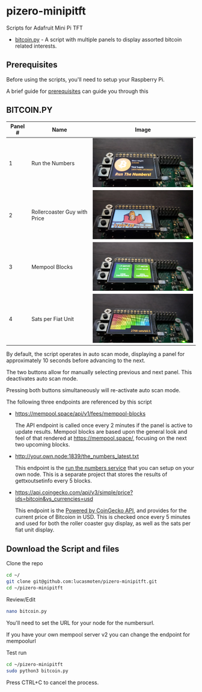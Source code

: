 # pizero-minipitft

Scripts for Adafruit Mini Pi TFT

- [bitcoin.py](bitcoin.py) - A script with multiple panels to display assorted bitcoin related interests.

## Prerequisites

Before using the scripts, you'll need to setup your Raspberry Pi.

A brief guide for [prerequisites](prereqs.md) can guide you through this

## BITCOIN.PY

| Panel # | Name | Image |
| --- | --- | --- |
| 1 | Run the Numbers | <img src="panel1.jpg" style="width:400px" /> |
| 2 | Rollercoaster Guy with Price | <img src="panel2.jpg" style="width:400px" /> |
| 3 | Mempool Blocks | <img src="panel3.jpg" style="width:400px" /> |
| 4 | Sats per Fiat Unit | <img src="panel4.jpg" style="width:400px" /> |

By default, the script operates in auto scan mode, displaying a panel for approximately 10 seconds before advancing to the next.  

The two buttons allow for manually selecting previous and next panel.  This deactivates auto scan mode.

Pressing both buttons simultaneously will re-activate auto scan mode.

The following three endpoints are referenced by this script

* https://mempool.space/api/v1/fees/mempool-blocks

  The API endpoint is called once every 2 minutes if the panel is active to update results.  Mempool blocks are based upon the general look and feel of that rendered at https://mempool.space/, focusing on the next two upcoming blocks.

* http://your.own.node:1839/the_numbers_latest.txt

  This endpoint is the [run the numbers service](https://github.com/lucasmoten/runthenumbers) that you can setup on your own node.  This is a separate project that stores the results of gettxoutsetinfo every 5 blocks.

* https://api.coingecko.com/api/v3/simple/price?ids=bitcoin&vs_currencies=usd

  This endpoint is the [Powered by CoinGecko API](https://www.coingecko.com/en), and provides for the current price of Bitcoion in USD. This is checked once every 5 minutes and used for both the roller coaster guy display, as well as the sats per fiat unit display.


## Download the Script and files

Clone the repo

```bash
cd ~/
git clone git@github.com:lucasmoten/pizero-minipitft.git
cd ~/pizero-minipitft
```

Review/Edit

```bash
nano bitcoin.py
```
You'll need to set the URL for your node for the numbersurl.

If you have your own mempool server v2 you can change the endpoint for mempoolurl


Test run

```bash
cd ~/pizero-minipitft
sudo python3 bitcoin.py
```

Press CTRL+C to cancel the process. 

